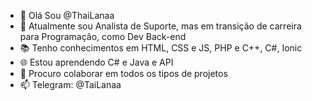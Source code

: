 - 👋 Olá Sou @ThaiLanaa
- 👀 Atualmente sou Analista de Suporte, mas em transição de carreira para Programação, como Dev Back-end
- 📚 Tenho conhecimentos em HTML, CSS e JS, PHP e C++, C#, Ionic
- 🌐 Estou aprendendo C# e Java e API
- 💞️ Procuro colaborar em todos os tipos de projetos
- 📫 Telegram: @TaiLanaa

